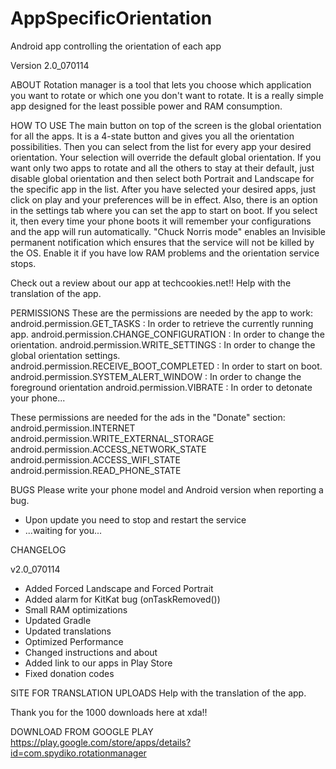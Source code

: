 AppSpecificOrientation
======================

Android app controlling the orientation of each app

Version 2.0_070114

ABOUT
Rotation manager is a tool that lets you choose which application you want to rotate or which one you don't want to rotate. It is a really simple app designed for the least possible power and RAM consumption.

HOW TO USE
The main button on top of the screen is the global orientation for all the apps. It is a 4-state button and gives you all the orientation possibilities. Then you can select from the list for every app your desired orientation.
Your selection will override the default global orientation. If you want only two apps to rotate and all the others to stay at their default, just disable global orientation and then select both Portrait and Landscape for the specific app in the list.
After you have selected your desired apps, just click on play and your preferences will be in effect.
Also, there is an option in the settings tab where you can set the app to start on boot. If you select it, then every time your phone boots it will remember your configurations and the app will run automatically.
"Chuck Norris mode" enables an Invisible permanent notification which ensures that the service will not be killed by the OS. Enable it if you have low RAM problems and the orientation service stops.

Check out a review about our app at techcookies.net!!
Help with the translation of the app.


PERMISSIONS
These are the permissions are needed by the app to work:
android.permission.GET_TASKS : In order to retrieve the currently running app.
android.permission.CHANGE_CONFIGURATION : In order to change the orientation.
android.permission.WRITE_SETTINGS : In order to change the global orientation settings.
android.permission.RECEIVE_BOOT_COMPLETED : In order to start on boot.
android.permission.SYSTEM_ALERT_WINDOW : In order to change the foreground orientation
android.permission.VIBRATE : In order to detonate your phone...

These permissions are needed for the ads in the "Donate" section:
android.permission.INTERNET
android.permission.WRITE_EXTERNAL_STORAGE
android.permission.ACCESS_NETWORK_STATE
android.permission.ACCESS_WIFI_STATE
android.permission.READ_PHONE_STATE

BUGS
Please write your phone model and Android version when reporting a bug.
- Upon update you need to stop and restart the service
- ...waiting for you...

CHANGELOG

v2.0_070114
+ Added Forced Landscape and Forced Portrait
+ Added alarm for KitKat bug (onTaskRemoved())
+ Small RAM optimizations
+ Updated Gradle
+ Updated translations
+ Optimized Performance
+ Changed instructions and about
+ Added link to our apps in Play Store
+ Fixed donation codes


SITE FOR TRANSLATION UPLOADS
Help with the translation of the app.

Thank you for the 1000 downloads here at xda!!


DOWNLOAD FROM GOOGLE PLAY
https://play.google.com/store/apps/details?id=com.spydiko.rotationmanager
